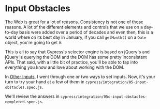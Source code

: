 # Input Obstacles

The Web is great for a lot of reasons. Consistency is not one of those reasons. A lot of the different elements and controls that we use on a day-to-day basis were added over a period of decades and even then, this is a world where on its best day in January, if you call `getMonth()` on a `Date` object, you're going to get `0`.

This is all to say that Cypress's selector engine is based on jQuery's and jQuery is querying the DOM and the DOM has some pretty inconsistent APIs. That said, with a little bit of practice, you'll be able to tap into everything you know and love about working with the DOM.

In [Other Inputs](Other%20Inputs.md), I went through one or two ways to set inputs. Now, it's your turn to try your hand at a few of them in `cypress/integration/05-input-obstacles.spec.js`.

We'll review the answers in `cypress/integration/05c-input-obstacles-completed.spec.js`.
